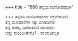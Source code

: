 +++
title = "880 ತನ್ನಯ ಮನೋರಥಙ್ಗಳ"

+++
ತನ್ನಯ ಮನೋರಥಂಗಳ ಚಕ್ರವೇಗದಿನೆ।  
ತನ್ನ ಮಣಿಹಾರಗಳ ಸಿಕ್ಕು ಬಿಗಿತದಿನೇ॥  
ತನ್ನ ಸಂಕಲ್ಪ ವಿಪರೀತದಿನೆ ಮಾನವನ।  
ಬೆನ್ನು ಮುರಿದೀತೇನೊ! - ಮಂಕುತಿಮ್ಮ॥  
